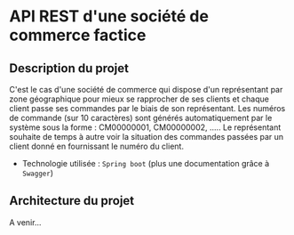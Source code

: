 # API REST d'une société de commerce factice  

## Description du projet  

C'est le cas d'une société de commerce qui dispose d'un représentant par zone géographique
pour mieux se rapprocher de ses clients et chaque client passe ses commandes par le biais de
son représentant. Les numéros de commande (sur 10 caractères) sont générés
automatiquement par le système sous la forme : CM00000001, CM00000002, .....
Le représentant souhaite de temps à autre voir la situation des commandes passées par un
client donné en fournissant le numéro du client.

- Technologie utilisée : `Spring boot` (plus une documentation grâce à `Swagger`)

## Architecture du projet  

A venir...
